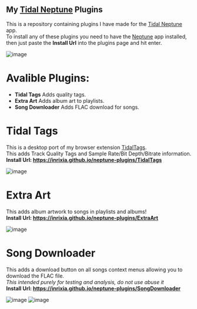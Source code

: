 ## My [Tidal Neptune](https://github.com/uwu/neptune) Plugins

This is a repository containing plugins I have made for the [Tidal Neptune](https://github.com/uwu/neptune) app.  
To install any of these plugins you need to have the [Neptune](https://github.com/uwu/neptune) app installed, then just paste the **Install Url** into the plugins page and hit enter.

![image](https://github.com/Inrixia/neptune-plugins/assets/6373693/a997156c-a281-46ec-992a-397a742dd146)

# Avalible Plugins:

- **Tidal Tags** Adds quality tags.
- **Extra Art** Adds album art to playlists.
- **Song Downloader** Adds FLAC download for songs.

# Tidal Tags

This is a desktop port of my browser extension [TidalTags](https://github.com/Inrixia/TidalTags).  
This adds Track Quality Tags and Sample Rate/Bit Depth/Bitrate information.
**Install Url: https://inrixia.github.io/neptune-plugins/TidalTags**

![image](https://github.com/Inrixia/neptune-plugins/assets/6373693/aec4adb2-0edb-4441-8509-9a672c824946)

# Extra Art

This adds album artwork to songs in playlists and albums!  
**Install Url: https://inrixia.github.io/neptune-plugins/ExtraArt**

![image](https://github.com/Inrixia/neptune-plugins/assets/6373693/14a8e540-867f-46bf-b953-1a24dd83fb50)

# Song Downloader

This adds a download button on all songs context menus allowing you to download the FLAC file.  
_This intended purely for testing and analysis, do not use abuse it_  
**Install Url: https://inrixia.github.io/neptune-plugins/SongDownloader**

![image](https://github.com/Inrixia/neptune-plugins/assets/6373693/11d7c057-633f-4f0e-a9a3-00ef42b739b2)
![image](https://github.com/Inrixia/neptune-plugins/assets/6373693/94012be7-b115-43b1-a7e9-bf55b950c03b)
